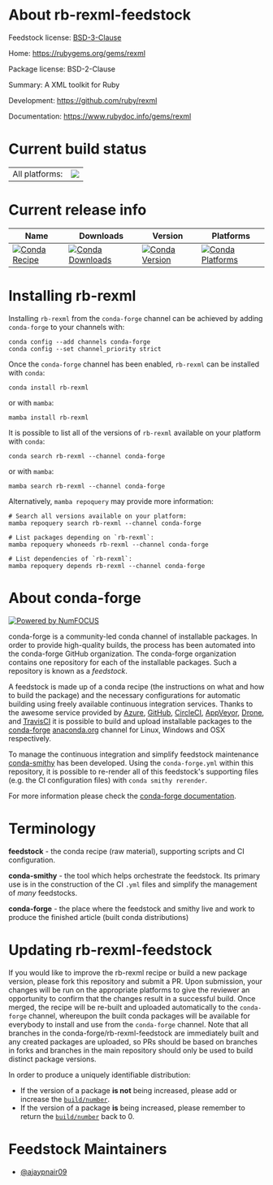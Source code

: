 About rb-rexml-feedstock
========================

Feedstock license: [BSD-3-Clause](https://github.com/conda-forge/rb-rexml-feedstock/blob/main/LICENSE.txt)

Home: https://rubygems.org/gems/rexml

Package license: BSD-2-Clause

Summary: A XML toolkit for Ruby

Development: https://github.com/ruby/rexml

Documentation: https://www.rubydoc.info/gems/rexml

Current build status
====================


<table><tr><td>All platforms:</td>
    <td>
      <a href="https://dev.azure.com/conda-forge/feedstock-builds/_build/latest?definitionId=25765&branchName=main">
        <img src="https://dev.azure.com/conda-forge/feedstock-builds/_apis/build/status/rb-rexml-feedstock?branchName=main">
      </a>
    </td>
  </tr>
</table>

Current release info
====================

| Name | Downloads | Version | Platforms |
| --- | --- | --- | --- |
| [![Conda Recipe](https://img.shields.io/badge/recipe-rb--rexml-green.svg)](https://anaconda.org/conda-forge/rb-rexml) | [![Conda Downloads](https://img.shields.io/conda/dn/conda-forge/rb-rexml.svg)](https://anaconda.org/conda-forge/rb-rexml) | [![Conda Version](https://img.shields.io/conda/vn/conda-forge/rb-rexml.svg)](https://anaconda.org/conda-forge/rb-rexml) | [![Conda Platforms](https://img.shields.io/conda/pn/conda-forge/rb-rexml.svg)](https://anaconda.org/conda-forge/rb-rexml) |

Installing rb-rexml
===================

Installing `rb-rexml` from the `conda-forge` channel can be achieved by adding `conda-forge` to your channels with:

```
conda config --add channels conda-forge
conda config --set channel_priority strict
```

Once the `conda-forge` channel has been enabled, `rb-rexml` can be installed with `conda`:

```
conda install rb-rexml
```

or with `mamba`:

```
mamba install rb-rexml
```

It is possible to list all of the versions of `rb-rexml` available on your platform with `conda`:

```
conda search rb-rexml --channel conda-forge
```

or with `mamba`:

```
mamba search rb-rexml --channel conda-forge
```

Alternatively, `mamba repoquery` may provide more information:

```
# Search all versions available on your platform:
mamba repoquery search rb-rexml --channel conda-forge

# List packages depending on `rb-rexml`:
mamba repoquery whoneeds rb-rexml --channel conda-forge

# List dependencies of `rb-rexml`:
mamba repoquery depends rb-rexml --channel conda-forge
```


About conda-forge
=================

[![Powered by
NumFOCUS](https://img.shields.io/badge/powered%20by-NumFOCUS-orange.svg?style=flat&colorA=E1523D&colorB=007D8A)](https://numfocus.org)

conda-forge is a community-led conda channel of installable packages.
In order to provide high-quality builds, the process has been automated into the
conda-forge GitHub organization. The conda-forge organization contains one repository
for each of the installable packages. Such a repository is known as a *feedstock*.

A feedstock is made up of a conda recipe (the instructions on what and how to build
the package) and the necessary configurations for automatic building using freely
available continuous integration services. Thanks to the awesome service provided by
[Azure](https://azure.microsoft.com/en-us/services/devops/), [GitHub](https://github.com/),
[CircleCI](https://circleci.com/), [AppVeyor](https://www.appveyor.com/),
[Drone](https://cloud.drone.io/welcome), and [TravisCI](https://travis-ci.com/)
it is possible to build and upload installable packages to the
[conda-forge](https://anaconda.org/conda-forge) [anaconda.org](https://anaconda.org/)
channel for Linux, Windows and OSX respectively.

To manage the continuous integration and simplify feedstock maintenance
[conda-smithy](https://github.com/conda-forge/conda-smithy) has been developed.
Using the ``conda-forge.yml`` within this repository, it is possible to re-render all of
this feedstock's supporting files (e.g. the CI configuration files) with ``conda smithy rerender``.

For more information please check the [conda-forge documentation](https://conda-forge.org/docs/).

Terminology
===========

**feedstock** - the conda recipe (raw material), supporting scripts and CI configuration.

**conda-smithy** - the tool which helps orchestrate the feedstock.
                   Its primary use is in the construction of the CI ``.yml`` files
                   and simplify the management of *many* feedstocks.

**conda-forge** - the place where the feedstock and smithy live and work to
                  produce the finished article (built conda distributions)


Updating rb-rexml-feedstock
===========================

If you would like to improve the rb-rexml recipe or build a new
package version, please fork this repository and submit a PR. Upon submission,
your changes will be run on the appropriate platforms to give the reviewer an
opportunity to confirm that the changes result in a successful build. Once
merged, the recipe will be re-built and uploaded automatically to the
`conda-forge` channel, whereupon the built conda packages will be available for
everybody to install and use from the `conda-forge` channel.
Note that all branches in the conda-forge/rb-rexml-feedstock are
immediately built and any created packages are uploaded, so PRs should be based
on branches in forks and branches in the main repository should only be used to
build distinct package versions.

In order to produce a uniquely identifiable distribution:
 * If the version of a package **is not** being increased, please add or increase
   the [``build/number``](https://docs.conda.io/projects/conda-build/en/latest/resources/define-metadata.html#build-number-and-string).
 * If the version of a package **is** being increased, please remember to return
   the [``build/number``](https://docs.conda.io/projects/conda-build/en/latest/resources/define-metadata.html#build-number-and-string)
   back to 0.

Feedstock Maintainers
=====================

* [@ajaypnair09](https://github.com/ajaypnair09/)

